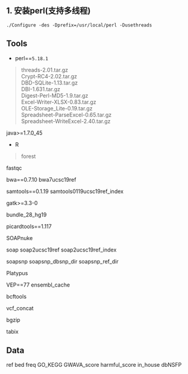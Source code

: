 ## 1. 安装perl(支持多线程)
`./Configure -des -Dprefix=/usr/local/perl -Dusethreads`  

## Tools  
* perl==`5.18.1`  
>  threads-2.01.tar.gz  
>  Crypt-RC4-2.02.tar.gz  
>  DBD-SQLite-1.13.tar.gz  
>  DBI-1.631.tar.gz  
>  Digest-Perl-MD5-1.9.tar.gz  
>  Excel-Writer-XLSX-0.83.tar.gz  
>  OLE-Storage_Lite-0.19.tar.gz  
>  Spreadsheet-ParseExcel-0.65.tar.gz  
>  Spreadsheet-WriteExcel-2.40.tar.gz  

java>=1.7.0_45

* R  
> forest  

fastqc

bwa==0.7.10
  bwa7ucsc19ref
  
samtools==0.1.19
  samtools0119ucsc19ref_index
  
gatk>=3.3-0

bundle_28_hg19

picardtools==1.117

SOAPnuke

soap
  soap2ucsc19ref
  soap2ucsc19ref_index
  
soapsnp
  soapsnp_dbsnp_dir
  soapsnp_ref_dir
  
Platypus

VEP==77
  ensembl_cache

bcftools

vcf_concat

bgzip

tabix

## Data
ref
bed
freq
GO_KEGG
GWAVA_score
harmful_score
in_house
dbNSFP

